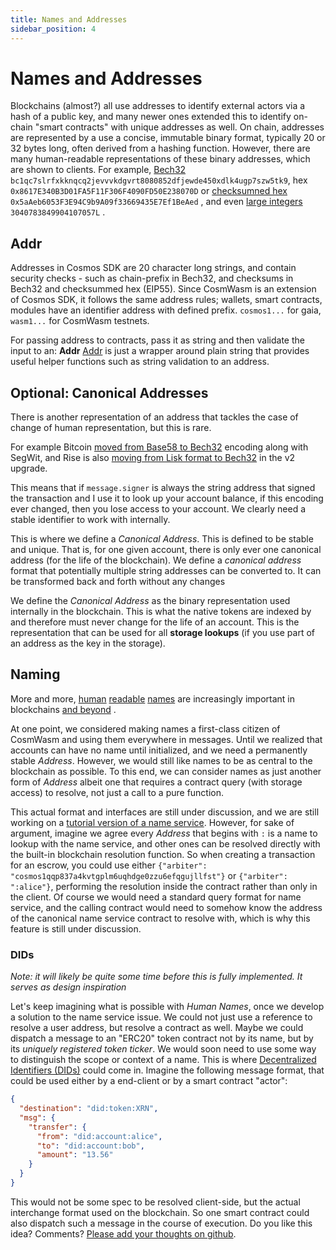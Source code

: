 ```yaml
---
title: Names and Addresses
sidebar_position: 4
---
```


# Names and Addresses

Blockchains (almost?) all use addresses to identify external actors via a hash of a public key, and many newer ones
extended this to identify on-chain "smart contracts" with unique addresses as well. On chain, addresses are represented
by a use a concise, immutable binary format, typically 20 or 32 bytes long, often derived from a hashing function.
However, there are many human-readable representations of these binary addresses, which are shown to clients. For
example, [Bech32](https://en.bitcoin.it/wiki/Bech32) `bc1qc7slrfxkknqcq2jevvvkdgvrt8080852dfjewde450xdlk4ugp7szw5tk9`,
hex `0x8617E340B3D01FA5F11F306F4090FD50E238070D`
or [checksumned hex](https://github.com/ethereum/EIPs/blob/master/EIPS/eip-55.md) `0x5aAeb6053F3E94C9b9A09f33669435E7Ef1BeAed`
, and
even [large integers](https://research.kudelskisecurity.com/2018/01/16/blockchains-how-to-steal-millions-in-264-operations/) `3040783849904107057L`
.

## Addr

Addresses in Cosmos SDK are 20 character long strings, and contain security checks - such as chain-prefix in Bech32, and
checksums in Bech32 and checksummed hex (EIP55). Since CosmWasm is an extension of Cosmos SDK, it follows the same
address rules; wallets, smart contracts, modules have an identifier address with defined prefix. `cosmos1...` for
gaia, `wasm1...` for CosmWasm testnets.

For passing address to contracts, pass it as string and then validate the input to an: **Addr**
[Addr](https://github.com/CosmWasm/cosmwasm/blob/v0.14.0/packages/std/src/addresses.rs#L31) is just a wrapper around
plain string that provides useful helper functions such as string validation to an address.

## Optional: Canonical Addresses

There is another representation of an address that tackles the case of change of human representation, but this is rare.

For example Bitcoin [moved from Base58 to Bech32](https://en.bitcoin.it/wiki/BIP_0173) encoding along with SegWit, and
Rise is also [moving from Lisk format to Bech32](https://medium.com/rise-vision/introducing-rise-v2-521a58e1e9de#41d5)
in the v2 upgrade.

This means that if `message.signer` is always the string address that signed the transaction and I use it to look up
your account balance, if this encoding ever changed, then you lose access to your account. We clearly need a stable
identifier to work with internally.

This is where we define a *Canonical Address*. This is defined to be stable and unique. That is, for one given account,
there is only ever one canonical address (for the life of the blockchain). We define a *canonical address* format that
potentially multiple string addresses can be converted to. It can be transformed back and forth without any changes

We define the *Canonical Address* as the binary representation used internally in the blockchain. This is what the
native tokens are indexed by and therefore must never change for the life of an account. This is the representation that
can be used for all **storage lookups** (if you use part of an address as the key in the storage).

## Naming

More and
more, [human](https://app.ens.domains/about) [readable](https://docs.blockstack.org/core/naming/introduction.html) [names](https://iov.one)
are increasingly important in
blockchains [and beyond](https://hackernoon.com/everything-you-didnt-know-about-the-handshake-naming-system-how-this-blockchain-project-will-483464309f33)
.

At one point, we considered making names a first-class citizen of CosmWasm and using them everywhere in messages. Until
we realized that accounts can have no name until initialized, and we need a permanently stable *Address*. However, we
would still like names to be as central to the blockchain as possible. To this end, we can consider names as just
another form of *Address* albeit one that requires a contract query (with storage access) to resolve, not just a call to
a pure function.

This actual format and interfaces are still under discussion, and we are still working on
a [tutorial version of a name service](/tutorials/name-service/intro). However, for sake of argument,
imagine we agree
every *Address* that begins with `:` is a name to lookup with the name service, and other ones can be resolved directly
with the built-in blockchain resolution function. So when creating a transaction for an escrow, you could use
either `{"arbiter": "cosmos1qqp837a4kvtgplm6uqhdge0zzu6efqgujllfst"}` or `{"arbiter": ":alice"}`, performing the
resolution inside the contract rather than only in the client. Of course we would need a standard query format for name
service, and the calling contract would need to somehow know the address of the canonical name service contract to
resolve with, which is why this feature is still under discussion.

### DIDs

*Note: it will likely be quite some time before this is fully implemented. It serves as design inspiration*

Let's keep imagining what is possible with *Human Names*, once we develop a solution to the name service issue. We could
not just use a reference to resolve a user address, but resolve a contract as well. Maybe we could dispatch a message to
an "ERC20" token contract not by its name, but by its *uniquely registered token ticker*. We would soon need to use some
way to distinguish the scope or context of a name. This is
where [Decentralized Identifiers (DIDs)](https://www.w3.org/TR/did-core/) could come in. Imagine the following message
format, that could be used either by a end-client or by a smart contract "actor":

```json
{
  "destination": "did:token:XRN",
  "msg": {
    "transfer": {
      "from": "did:account:alice",
      "to": "did:account:bob",
      "amount": "13.56"
    }
  }
}
```

This would not be some spec to be resolved client-side, but the actual interchange format used on the blockchain. So one
smart contract could also dispatch such a message in the course of execution. Do you like this idea?
Comments? [Please add your thoughts on github](https://github.com/CosmWasm/cosmwasm/issues/80).
